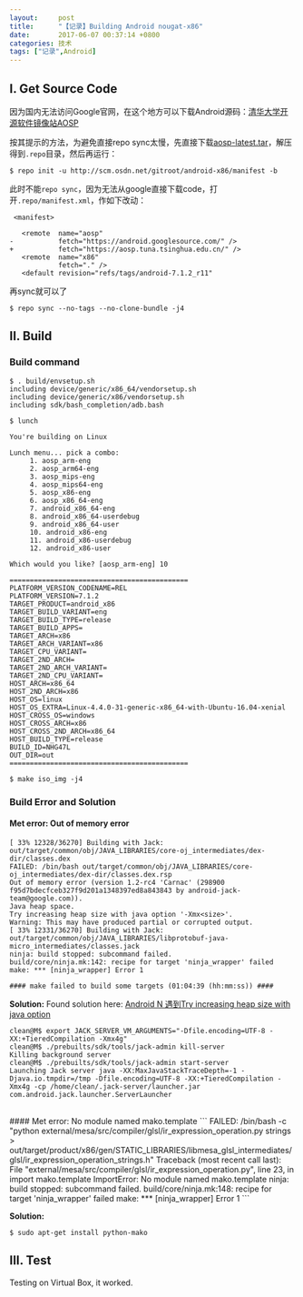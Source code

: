 ```yaml
---
layout:     post
title:      "【记录】Building Android nougat-x86"
date:       2017-06-07 00:37:14 +0800
categories: 技术
tags: ["记录",Android]
---
```

## I. Get Source Code
因为国内无法访问Google官网，在这个地方可以下载Android源码：[清华大学开源软件镜像站AOSP](https://mirrors.tuna.tsinghua.edu.cn/help/AOSP/)

按其提示的方法，为避免直接repo sync太慢，先直接下载[aosp-latest.tar](https://mirrors.tuna.tsinghua.edu.cn/aosp-monthly/aosp-latest.tar)，解压得到`.repo`目录，然后再运行：
```console
$ repo init -u http://scm.osdn.net/gitroot/android-x86/manifest -b
```
此时不能`repo sync`，因为无法从google直接下载code，打开`.repo/manifest.xml`，作如下改动：
```
 <manifest>
 
   <remote  name="aosp"
-           fetch="https://android.googlesource.com/" />
+           fetch="https://aosp.tuna.tsinghua.edu.cn/" />
   <remote  name="x86"
            fetch="." />
   <default revision="refs/tags/android-7.1.2_r11"
```
再sync就可以了
```
$ repo sync --no-tags --no-clone-bundle -j4
```

## II. Build
### Build command
```console
$ . build/envsetup.sh 
including device/generic/x86_64/vendorsetup.sh
including device/generic/x86/vendorsetup.sh
including sdk/bash_completion/adb.bash

$ lunch

You're building on Linux

Lunch menu... pick a combo:
     1. aosp_arm-eng
     2. aosp_arm64-eng
     3. aosp_mips-eng
     4. aosp_mips64-eng
     5. aosp_x86-eng
     6. aosp_x86_64-eng
     7. android_x86_64-eng
     8. android_x86_64-userdebug
     9. android_x86_64-user
     10. android_x86-eng
     11. android_x86-userdebug
     12. android_x86-user

Which would you like? [aosp_arm-eng] 10

============================================
PLATFORM_VERSION_CODENAME=REL
PLATFORM_VERSION=7.1.2
TARGET_PRODUCT=android_x86
TARGET_BUILD_VARIANT=eng
TARGET_BUILD_TYPE=release
TARGET_BUILD_APPS=
TARGET_ARCH=x86
TARGET_ARCH_VARIANT=x86
TARGET_CPU_VARIANT=
TARGET_2ND_ARCH=
TARGET_2ND_ARCH_VARIANT=
TARGET_2ND_CPU_VARIANT=
HOST_ARCH=x86_64
HOST_2ND_ARCH=x86
HOST_OS=linux
HOST_OS_EXTRA=Linux-4.4.0-31-generic-x86_64-with-Ubuntu-16.04-xenial
HOST_CROSS_OS=windows
HOST_CROSS_ARCH=x86
HOST_CROSS_2ND_ARCH=x86_64
HOST_BUILD_TYPE=release
BUILD_ID=NHG47L
OUT_DIR=out
============================================

$ make iso_img -j4

```

### Build Error and Solution
#### Met error: Out of memory error
```
[ 33% 12328/36270] Building with Jack: out/target/common/obj/JAVA_LIBRARIES/core-oj_intermediates/dex-dir/classes.dex
FAILED: /bin/bash out/target/common/obj/JAVA_LIBRARIES/core-oj_intermediates/dex-dir/classes.dex.rsp
Out of memory error (version 1.2-rc4 'Carnac' (298900 f95d7bdecfceb327f9d201a1348397ed8a843843 by android-jack-team@google.com)).
Java heap space.
Try increasing heap size with java option '-Xmx<size>'.
Warning: This may have produced partial or corrupted output.
[ 33% 12331/36270] Building with Jack: out/target/common/obj/JAVA_LIBRARIES/libprotobuf-java-micro_intermediates/classes.jack
ninja: build stopped: subcommand failed.
build/core/ninja.mk:142: recipe for target 'ninja_wrapper' failed
make: *** [ninja_wrapper] Error 1

#### make failed to build some targets (01:04:39 (hh:mm:ss)) ####
```

__Solution:__
Found solution here:
[Android N 遇到Try increasing heap size with java option ](http://blog.csdn.net/zxf20063033/article/details/56296403)

```console
clean@M$ export JACK_SERVER_VM_ARGUMENTS="-Dfile.encoding=UTF-8 -XX:+TieredCompilation -Xmx4g"
clean@M$ ./prebuilts/sdk/tools/jack-admin kill-server
Killing background server
clean@M$ ./prebuilts/sdk/tools/jack-admin start-server
Launching Jack server java -XX:MaxJavaStackTraceDepth=-1 -Djava.io.tmpdir=/tmp -Dfile.encoding=UTF-8 -XX:+TieredCompilation -Xmx4g -cp /home/clean/.jack-server/launcher.jar com.android.jack.launcher.ServerLauncher
```
<br>
#### Met error: No module named mako.template
```
FAILED: /bin/bash -c "python external/mesa/src/compiler/glsl/ir_expression_operation.py strings > out/target/product/x86/gen/STATIC_LIBRARIES/libmesa_glsl_intermediates/glsl/ir_expression_operation_strings.h"
Traceback (most recent call last):
  File "external/mesa/src/compiler/glsl/ir_expression_operation.py", line 23, in <module>
    import mako.template
ImportError: No module named mako.template
ninja: build stopped: subcommand failed.
build/core/ninja.mk:148: recipe for target 'ninja_wrapper' failed
make: *** [ninja_wrapper] Error 1
```

__Solution:__
```
$ sudo apt-get install python-mako
```

## III. Test
Testing on Virtual Box, it worked.
